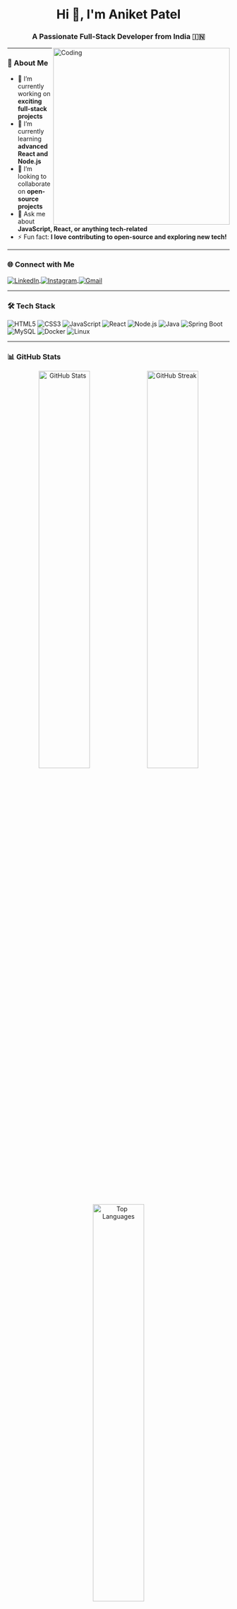 <h1 align="center">Hi 👋, I'm Aniket Patel</h1>
<h3 align="center">A Passionate Full-Stack Developer from India 🇮🇳</h3>

<img align="right" alt="Coding" width="400" src="https://cdn.dribbble.com/users/2131993/screenshots/4948736/thoughtworks-gif_dribbble.gif">

---

### 🚀 About Me  
- 🔭 I’m currently working on **exciting full-stack projects**  
- 🌱 I’m currently learning **advanced React and Node.js**  
- 👯 I’m looking to collaborate on **open-source projects**  
- 💬 Ask me about **JavaScript, React, or anything tech-related**  
- ⚡ Fun fact: **I love contributing to open-source and exploring new tech!**  

---

### 🌐 Connect with Me  
<p align="left">
  <a href="https://www.linkedin.com/in/aniket-patel-204828221" target="_blank">
    <img align="center" src="https://img.shields.io/badge/LinkedIn-0077B5?style=for-the-badge&logo=linkedin&logoColor=white" alt="LinkedIn"/>
  </a>
  <a href="https://www.instagram.com/aniketpatel_012" target="_blank">
    <img align="center" src="https://img.shields.io/badge/Instagram-E4405F?style=for-the-badge&logo=instagram&logoColor=white" alt="Instagram"/>
  </a>
  <a href="mailto:your-email@example.com" target="_blank">
    <img align="center" src="https://img.shields.io/badge/Gmail-D14836?style=for-the-badge&logo=gmail&logoColor=white" alt="Gmail"/>
  </a>
</p>

---

### 🛠️ Tech Stack  
<p align="left">
  <img src="https://img.shields.io/badge/HTML5-E34F26?style=for-the-badge&logo=html5&logoColor=white" alt="HTML5"/>
  <img src="https://img.shields.io/badge/CSS3-1572B6?style=for-the-badge&logo=css3&logoColor=white" alt="CSS3"/>
  <img src="https://img.shields.io/badge/JavaScript-F7DF1E?style=for-the-badge&logo=javascript&logoColor=black" alt="JavaScript"/>
  <img src="https://img.shields.io/badge/React-20232A?style=for-the-badge&logo=react&logoColor=61DAFB" alt="React"/>
  <img src="https://img.shields.io/badge/Node.js-339933?style=for-the-badge&logo=nodedotjs&logoColor=white" alt="Node.js"/>
  <img src="https://img.shields.io/badge/Java-ED8B00?style=for-the-badge&logo=openjdk&logoColor=white" alt="Java"/>
  <img src="https://img.shields.io/badge/Spring_Boot-6DB33F?style=for-the-badge&logo=spring&logoColor=white" alt="Spring Boot"/>
  <img src="https://img.shields.io/badge/MySQL-005C84?style=for-the-badge&logo=mysql&logoColor=white" alt="MySQL"/>
  <img src="https://img.shields.io/badge/Docker-2496ED?style=for-the-badge&logo=docker&logoColor=white" alt="Docker"/>
  <img src="https://img.shields.io/badge/Linux-FCC624?style=for-the-badge&logo=linux&logoColor=black" alt="Linux"/>
</p>

---

### 📊 GitHub Stats  
<p align="center">
  <img src="https://github-readme-stats.vercel.app/api?username=aniketpatel1018&show_icons=true&theme=radical&count_private=true" alt="GitHub Stats" width="48%"/>
  <img src="https://github-readme-streak-stats.herokuapp.com/?user=aniketpatel1018&theme=radical" alt="GitHub Streak" width="48%"/>
</p>
<p align="center">
  <img src="https://github-readme-stats.vercel.app/api/top-langs?username=aniketpatel1018&layout=compact&theme=radical" alt="Top Languages" width="48%"/>
</p>

---

### 🏆 GitHub Trophies  
<p align="center">
  <img src="https://github-profile-trophy.vercel.app/?username=aniketpatel1018&theme=radical&no-frame=true&row=1&column=7" alt="GitHub Trophies"/>
</p>

---

### 💡 Fun Fact  
⚡ **I love exploring new technologies and contributing to open-source projects!**  

---

⭐ **Feel free to explore my repositories and connect with me!** 😊  
